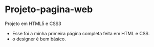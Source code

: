 # Projeto-pagina-web
 Projeto em HTML5 e CSS3
 
 - Esse foi a minha primeira página completa feita em HTML e CSS.
 - o designer é bem básico.
